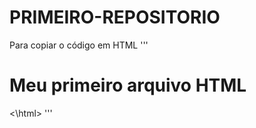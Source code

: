 # PRIMEIRO-REPOSITORIO

Para copiar o código em HTML
'''
<html>
        <h1> Meu primeiro arquivo HTML</h1>
<\html>
  '''
